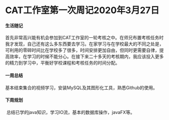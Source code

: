 # **CAT工作室第一次周记2020年3月27日**

#### 生活随记

​        首先非常高兴能有机会参加到CAT工作室的一轮考核之中。在师兄布置考核任务时我才发现，自己还有这么多东西要去学习。在家学习与在学校最大的不同之处是，可利用的零碎时间比在学校多了很多，时间安排更加自由，但同时更需要自律，提高效率，在学习的时候不能分心。在接下来二十多天的考核期内，我应该投入更多的精力到学习中，平衡好学校课程和考核任务的时间分配。

#### 一周总结

​        基本结束集合的视频学习，安装MySQL及其图形化工具，熟悉Github的使用。

#### 下周规划

​        总结已学的java知识，学习IO流，基本的数据库操作，javaFX等。